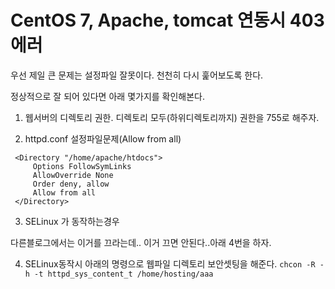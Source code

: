 # CentOS 7, Apache, tomcat 연동시 403에러



우선 제일 큰 문제는 설정파일 잘못이다.
천천히 다시 훑어보도록 한다.

정상적으로 잘 되어 있다면 아래 몇가지를 확인해본다.

1. 웹서버의 디렉토리 권한.
   디렉토리 모두(하위디렉토리까지) 권한을 755로 해주자.

2. httpd.conf 설정파일문제(Allow from all)

```shell
 <Directory "/home/apache/htdocs">
     Options FollowSymLinks
     AllowOverride None
     Order deny, allow
     Allow from all
 </Directory>
```



  

3. SELinux 가 동작하는경우

다른블로그에서는 이거를 끄라는데.. 이거 끄면 안된다..아래 4번을 하자.

4. SELinux동작시 아래의 명령으로 웹파일 디렉토리 보안셋팅을 해준다.
   `chcon -R -h -t httpd_sys_content_t /home/hosting/aaa`